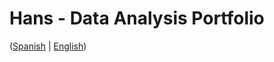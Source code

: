 # Hans - Data Analysis Portfolio 
([Spanish](https://github.com/HansAllTech/Hans_Data_Analysis_Portfolio/blob/main/Proyectos.md#tabla-de-contenido-es--en) | [English](https://github.com/HansAllTech/Hans_Data_Analysis_Portfolio/blob/main/Projects.md#table-of-content-es--en))
      
                                                                 
                                                            
                                        
                       
                     
              
         
     
        
  
   
      
  
  
 
 
